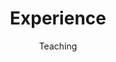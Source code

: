 ---
widget: experience

headless: true

weight: 41

title: Experience
subtitle: Teaching

date_format: Jan 2006

experience:
  - title: Teaching Assistant
    company: Institut Teknologi Bandung
    company_url: 'https://tf.itb.ac.id/en/'
    company_logo: logo-itb
    location: Bandung, Indonesia
    date_start: '2017-08-01'
    date_end: '2021-01-31'
    description: |2-
        Responsibilities include delivering academic & hands-on tutorials, and examining assignments & quizzes. Courses:
        
        * Engineering Drawing (Nov 2020 - Jan 2021)
        * Engineering Mathematics II (Jan - May 2019)
        * Circuits & Electronics (Aug - Dec 2018)
        * Engineering Drawing (Aug - Dec 2017)

        <b>Tools :</b> LaTeX, Solidworks, LTspice

design:
    columns: '2'
---